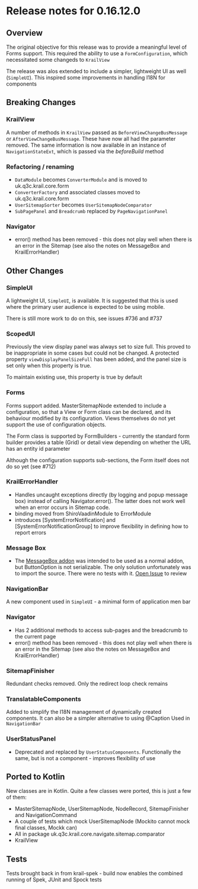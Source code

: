 # Release notes for 0.16.12.0

## Overview

The original objective for this release was to provide a meaningful level of Forms support.  This required the ability to use a `FormConfiguration`, which necessitated some changeds to `KrailView`

The release was alos extended to include a simpler, lightweight UI as well (`SimpleUI`). This inspired some improvements in handling I18N for components

## Breaking Changes

### KrailView

A number of methods in `KrailView` passed as `BeforeViewChangeBusMessage` or `AfterViewChangeBusMessage`.  These have now all had the parameter removed.  The same information is now available in an instance of `NavigationStateExt`, which is passed via the *beforeBuild* method 

### Refactoring / renaming

- `DataModule` becomes `ConverterModule` and is moved to uk.q3c.krail.core.form
- `ConverterFactory` and associated classes moved to uk.q3c.krail.core.form
- `UserSitemapSorter` becomes `UserSitemapNodeComparator`
- `SubPagePanel` and `Breadcrumb` replaced by `PageNavigationPanel`


### Navigator
- error() method has been removed - this does not play well when there is an error in the Sitemap (see also the notes on MessageBox and KrailErrorHandler)


## Other Changes

### SimpleUI

A lightweight UI, `SimpleUI`, is available.  It is suggested that this is used where the primary user audience is expected to be using mobile.

There is still more work to do on this, see issues #736 and #737 

### ScopedUI

Previously the view display panel was always set to size full.  This proved to be inappropriate in some cases but could not be changed.  A protected property `viewDisplayPanelSizeFull` has been added, and the panel size is set only when this property is true.

To maintain existing use, this property is true by default

### Forms

Forms support added.  MasterSitemapNode extended to include a configuration, so that a View or Form class can be declared, and its behaviour modified by its configuration.
Views themselves do not yet support the use of configuration objects.

The Form class is supported by FormBuilders - currently the standard form builder provides a table (Grid) or detail view depending on whether the URL has an entity id parameter

Although the configuration supports sub-sections, the Form itself does not do so yet (see #712)

### KrailErrorHandler

- Handles uncaught exceptions directly (by logging and popup message box) instead of calling Navigator.error().  The latter does not work well when an error occurs in Sitemap code.
- binding moved from ShiroVaadinModule to ErrorModule
- introduces [SystemErrorNotification] and [SystemErrorNotificationGroup] to improve flexibility in defining how to report errors


### Message Box

- The [MessageBox addon](https://vaadin.com/directory/component/messagebox) was intended to be used as a normal addon, but ButtonOption is not serializable.  The only solution unfortunately was to import the source.  There were no tests with it.   [Open Issue](https://github.com/KrailOrg/krail/issues/722) to review

### NavigationBar

A new component used in `SimpleUI` - a minimal form of application men bar

### Navigator

- Has 2 additional methods to access sub-pages and the breadcrumb to the current page
- error() method has been removed - this does not play well when there is an error in the Sitemap (see also the notes on MessageBox and KrailErrorHandler)

### SitemapFinisher

Redundant checks removed.  Only the redirect loop check remains

### TranslatableComponents

Added to simplify the I18N management of dynamically created components.  It can also be a simpler alternative to using @Caption
Used in `NavigationBar`
  
### UserStatusPanel

- Deprecated and replaced by `UserStatusComponents`.  Functionally the same, but is not a component - improves flexibility of use


## Ported to Kotlin

New classes are in Kotlin. Quite a few classes were ported, this is just a few of them:

- MasterSitemapNode, UserSitemapNode, NodeRecord, SitemapFinisher and NavigationCommand
- A couple of tests which mock UserSitemapNode (Mockito cannot mock final classes, Mockk can)
- All in package uk.q3c.krail.core.navigate.sitemap.comparator
- KrailView



## Tests

Tests brought back in from krail-spek - build now enables the combined running of Spek, JUnit and Spock tests 


